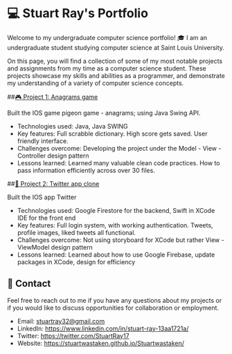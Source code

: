 # 💻 Stuart Ray's Portfolio

Welcome to my undergraduate computer science portfolio! 🎓 I am an undergraduate student studying computer science at Saint Louis University.

On this page, you will find a collection of some of my most notable projects and assignments from my time as a computer science student. These projects showcase my skills and abilities as a programmer, and demonstrate my understanding of a variety of computer science concepts.

##[🎮 Project 1: Anagrams game](https://github.com/Stuartwastaken/Anagrams)

Built the IOS game pigeon game - anagrams; using Java Swing API.

- Technologies used: Java, Java SWING
- Key features: Full scrabble dictionary. High score gets saved. User friendly interface. 
- Challenges overcome: Developing the project under the Model - View - Controller design pattern
- Lessons learned: Learned many valuable clean code practices. How to pass information efficiently across over 30 files.

##[📱 Project 2: Twitter app clone](https://github.com/Stuartwastaken/Twitter)

Built the IOS app Twitter

- Technologies used: Google Firestore for the backend, Swift in XCode IDE for the front end
- Key features: Full login system, with working authentication. Tweets, profile images, liked tweets all functional. 
- Challenges overcome: Not using storyboard for XCode but rather View - ViewModel design pattern
- Lessons learned: Learned about how to use Google Firebase, update packages in XCode, design for efficiency

## 📧 Contact

Feel free to reach out to me if you have any questions about my projects or if you would like to discuss opportunities for collaboration or employment.

- Email: stuartray32@gmail.com
- LinkedIn: https://www.linkedin.com/in/stuart-ray-13aa1721a/
- Twitter: https://twitter.com/StuartRay17
- Website: https://stuartwastaken.github.io/Stuartwastaken/
